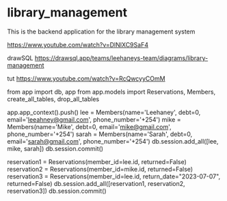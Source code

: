 # library_management
This is the backend application for the library management system

https://www.youtube.com/watch?v=DlNIXC9SaF4

drawSQL
https://drawsql.app/teams/leehaneys-team/diagrams/library-management

tut
https://www.youtube.com/watch?v=RcQwcyyCOmM


from app import db, app
from app.models import Reservations, Members, create_all_tables, drop_all_tables

app.app_context().push()
lee = Members(name='Leehaney', debt=0, email='leeahney@gmail.com', phone_number='+254')
mike = Members(name='Mike', debt=0, email='mike@gmail.com', phone_number='+254')
sarah = Members(name='Sarah', debt=0, email='sarah@gmail.com', phone_number='+254') 
db.session.add_all([lee, mike, sarah])
db.session.commit()

reservation1 = Reservations(member_id=lee.id, returned=False) 
reservation2 = Reservations(member_id=mike.id, returned=False)
reservation3 = Reservations(member_id=lee.id, return_date="2023-07-07", returned=False)
db.session.add_all([reservation1, reservation2, reservation3])
db.session.commit() 
